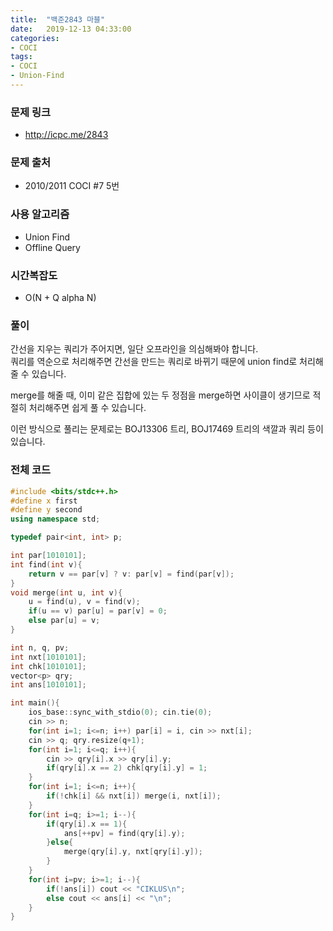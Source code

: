 ```yaml
---
title:  "백준2843 마블"
date:   2019-12-13 04:33:00
categories:
- COCI
tags:
- COCI
- Union-Find
---
```


### 문제 링크
* http://icpc.me/2843

### 문제 출처
* 2010/2011 COCI #7 5번

### 사용 알고리즘
* Union Find
* Offline Query

### 시간복잡도
* O(N + Q alpha N)

### 풀이
간선을 지우는 쿼리가 주어지면, 일단 오프라인을 의심해봐야 합니다.<br>
쿼리를 역순으로 처리해주면 간선을 만드는 쿼리로 바뀌기 때문에 union find로 처리해줄 수 있습니다.

merge를 해줄 때, 이미 같은 집합에 있는 두 정점을 merge하면 사이클이 생기므로 적절히 처리해주면 쉽게 풀 수 있습니다.

이런 방식으로 풀리는 문제로는 BOJ13306 트리, BOJ17469 트리의 색깔과 쿼리 등이 있습니다.

### 전체 코드
```cpp
#include <bits/stdc++.h>
#define x first
#define y second
using namespace std;

typedef pair<int, int> p;

int par[1010101];
int find(int v){
    return v == par[v] ? v: par[v] = find(par[v]);
}
void merge(int u, int v){
    u = find(u), v = find(v);
    if(u == v) par[u] = par[v] = 0;
    else par[u] = v;
}

int n, q, pv;
int nxt[1010101];
int chk[1010101];
vector<p> qry;
int ans[1010101];

int main(){
    ios_base::sync_with_stdio(0); cin.tie(0);
    cin >> n;
    for(int i=1; i<=n; i++) par[i] = i, cin >> nxt[i];
    cin >> q; qry.resize(q+1);
    for(int i=1; i<=q; i++){
        cin >> qry[i].x >> qry[i].y;
        if(qry[i].x == 2) chk[qry[i].y] = 1;
    }
    for(int i=1; i<=n; i++){
        if(!chk[i] && nxt[i]) merge(i, nxt[i]);
    }
    for(int i=q; i>=1; i--){
        if(qry[i].x == 1){
            ans[++pv] = find(qry[i].y);
        }else{
            merge(qry[i].y, nxt[qry[i].y]);
        }
    }
    for(int i=pv; i>=1; i--){
        if(!ans[i]) cout << "CIKLUS\n";
        else cout << ans[i] << "\n";
    }
}
```
